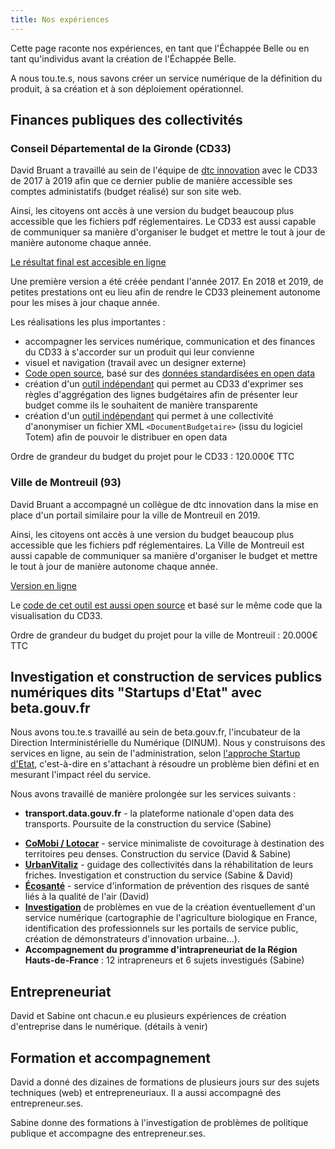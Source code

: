 ```yaml
---
title: Nos expériences
---
```


Cette page raconte nos expériences, en tant que l'Échappée Belle ou en tant qu'individus avant la création de l'Échappée Belle.

A nous tou.te.s, nous savons créer un service numérique de la définition du produit, à sa création et à son déploiement opérationnel.


## Finances publiques des collectivités

### Conseil Départemental de la Gironde (CD33)

David Bruant a travaillé au sein de l'équipe de [dtc innovation](https://dtc-innovation.org/) avec le CD33 de 2017 à 2019 afin que ce dernier publie de manière accessible ses comptes administatifs (budget réalisé) sur son site web.

Ainsi, les citoyens ont accès à une version du budget beaucoup plus accessible que les fichiers pdf réglementaires. Le CD33 est aussi capable de communiquer sa manière d'organiser le budget et mettre le tout à jour de manière autonome chaque année.


[Le résultat final est accesible en ligne](https://www.gironde.fr/un-budget-au-service-des-solidarites-humaine-et-territoriale)

<!-- screenshots -->

Une première version a été créée pendant l'année 2017. En 2018 et 2019, de petites prestations ont eu lieu afin de rendre le CD33 pleinement autonome pour les mises à jour chaque année.

Les réalisations les plus importantes : 
- accompagner les services numérique, communication et des finances du CD33 à s'accorder sur un produit qui leur convienne
- visuel et navigation (travail avec un designer externe)
- [Code open source](https://github.com/datalocale/dataviz-finances-gironde/), basé sur des [données standardisées en open data](https://www.datalocale.fr/dataset/comptes-administratifs-budget-principal-donnees-budgetaires-du-departement-de-la-gironde)
- création d'un [outil indépendant](https://github.com/DavidBruant/agregation-document-budgetaire) qui permet au CD33 d'exprimer ses règles d'aggrégation des lignes budgétaires afin de présenter leur budget comme ils le souhaitent de manière transparente
- création d'un [outil indépendant](https://github.com/dtc-innovation/anonymisation-document-budgetaire/) qui permet à une collectivité d'anonymiser un fichier XML `<DocumentBudgetaire>` (issu du logiciel Totem) afin de pouvoir le distribuer en open data


Ordre de grandeur du budget du projet pour le CD33 : 120.000€ TTC


### Ville de Montreuil (93)

David Bruant a accompagné un collègue de dtc innovation dans la mise en place d'un portail similaire pour la ville de Montreuil en 2019.

Ainsi, les citoyens ont accès à une version du budget beaucoup plus accessible que les fichiers pdf réglementaires. La Ville de Montreuil est aussi capable de communiquer sa manière d'organiser le budget et mettre le tout à jour de manière autonome chaque année.

[Version en ligne](https://www.montreuil.fr/vie-citoyenne/finances-et-marches-publics/explorer-les-comptes-de-la-ville#!/explorer/DEPENSE/FONCTIONNEMENT)

<!-- screenshots -->

Le [code de cet outil est aussi open source](https://github.com/dtc-innovation/dataviz-finances-montreuil/) et basé sur le même code que la visualisation du CD33.

Ordre de grandeur du budget du projet pour la ville de Montreuil : 20.000€ TTC


## Investigation et construction de services publics numériques dits "Startups d'Etat" avec beta.gouv.fr

Nous avons tou.te.s travaillé au sein de beta.gouv.fr, l'incubateur de la Direction Interministérielle du Numérique (DINUM). Nous y construisons des services en ligne, au sein de l'administration, selon [l'approche Startup d'Etat](https://beta.gouv.fr/approche/), c'est-à-dire en s'attachant à résoudre un problème bien défini et en mesurant l'impact réel du service.

Nous avons travaillé de manière prolongée sur les services suivants : 
- **transport.data.gouv.fr** - la plateforme nationale d'open data des transports. Poursuite de la construction du service (Sabine)
<!-- - **Zam** - gestion des amendements déposés dans le cadre d'un texte de loi à l'Assemblée. Construction du service (Maïtané) -->
- **[CoMobi / Lotocar](https://beta.gouv.fr/startups/lotocar.html)** - service minimaliste de covoiturage à destination des territoires peu denses. Construction du service (David & Sabine)
- **[UrbanVitaliz](https://beta.gouv.fr/startups/friches.html)** - guidage des collectivités dans la réhabilitation de leurs friches. Investigation et construction du service (Sabine & David)
- **[Écosanté](https://ecosante.beta.gouv.fr/)** - service d'information de prévention des risques de santé liés à la qualité de l'air (David)
- **[Investigation](https://beta.gouv.fr/approche/investigation)** de problèmes en vue de la création éventuellement d'un service numérique (cartographie de l'agriculture biologique en France, identification des professionnels sur les portails de service public, création de démonstrateurs d'innovation urbaine...).
- **Accompagnement du programme d'intrapreneuriat de la Région Hauts-de-France** : 12 intrapreneurs et 6 sujets investigués (Sabine)

## Entrepreneuriat

David et Sabine ont chacun.e eu plusieurs expériences de création d'entreprise dans le numérique. (détails à venir)

## Formation et accompagnement

David a donné des dizaines de formations de plusieurs jours sur des sujets techniques (web) et entrepreneuriaux. Il a aussi accompagné des entrepreneur.ses.
<!-- Maïtané donne des cours dans le domaine de l'ergonomie. -->
Sabine donne des formations à l'investigation de problèmes de politique publique et accompagne des entrepreneur.ses.


